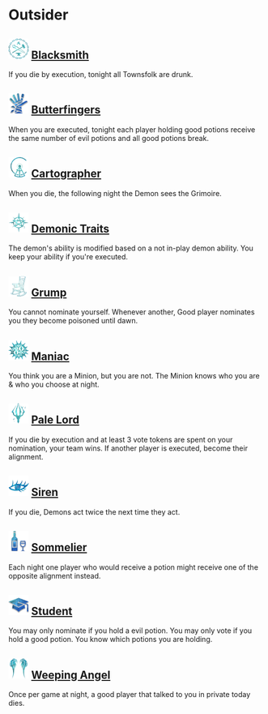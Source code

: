 # Outsider

## ![](Blacksmith/.image_big.png) [Blacksmith](Blacksmith)
If you die by execution, tonight all Townsfolk are drunk.

## ![](Butterfingers/.image_big.png) [Butterfingers](Butterfingers)
When you are executed, tonight each player holding good potions receive the same number of evil potions and all good potions break.

## ![](Cartographer/.image_big.png) [Cartographer](Cartographer)
When you die, the following night the Demon sees the Grimoire.

## ![](Demonic%20Traits/.image_big.png) [Demonic Traits](Demonic%20Traits)
The demon's ability is modified based on a not in-play demon ability. You keep your ability if you're executed.

## ![](Grump/.image_big.png) [Grump](Grump)
You cannot nominate yourself.  Whenever another, Good player nominates you they become poisoned until dawn.

## ![](Maniac/.image_big.png) [Maniac](Maniac)
You think you are a Minion, but you are not. The Minion knows who you are & who you choose at night.

## ![](Pale%20Lord/.image_big.png) [Pale Lord](Pale%20Lord)
If you die by execution and at least 3 vote tokens are spent on your nomination, your team wins. If another player is executed, become their alignment.

## ![](Siren/.image_big.png) [Siren](Siren)
If you die, Demons act twice the next time they act.

## ![](Sommelier/.image_big.png) [Sommelier](Sommelier)
Each night one player who would receive a potion might receive one of the opposite alignment instead.

## ![](Student/.image_big.png) [Student](Student)
You may only nominate if you hold a evil potion. You may only vote if you hold a good potion. You know which potions you are holding.

## ![](Weeping%20Angel/.image_big.png) [Weeping Angel](Weeping%20Angel)
Once per game at night, a good player that talked to you in private today dies.

